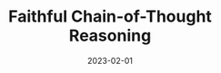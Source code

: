 ---
title: "Faithful Chain-of-Thought Reasoning"
collection: publications
permalink: /publications/faithfulcot
date: 2023-02-01
venue: 'Preprint'
paperurl: 'https://arxiv.org/abs/2301.13379'
citation: 'Qing Lyu*, <b>Shreya Havaldar</b>*, Adam Stein*, Li Zhang, Delip Rao, Eric Wong, Marianna Apidianaki, & Chris Callison-Burch (2023)'


---